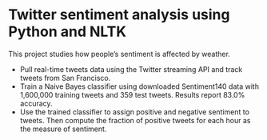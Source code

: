 # Twitter sentiment analysis using Python and NLTK
This project studies how people’s sentiment is affected by weather.
* Pull real-time tweets data using the Twitter streaming API and track tweets from San Francisco. 
* Train a Naive Bayes classifier using downloaded Sentiment140 data with 1,600,000 training tweets and 359 test tweets. Results report 83.0% accuracy.  
* Use the trained classifier to assign positive and negative sentiment to tweets. Then compute the fraction of positive tweets for each hour as the measure of sentiment.

